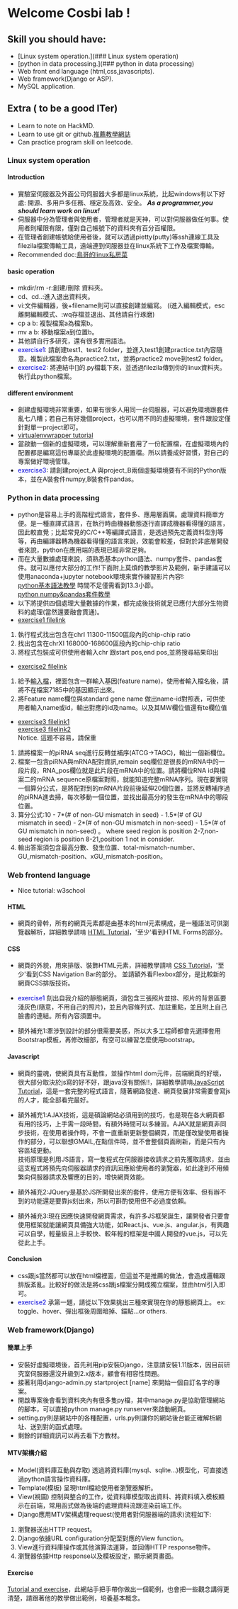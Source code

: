 # Welcome Cosbi lab !

## Skill you should have:
- [Linux system operation.](### Linux system operation)
- [python in data processing.](### python in data processing)
- Web front end language (html,css,javascripts).
- Web framework(Django or ASP).
- MySQL application.
## Extra ( to be a good ITer)
- Learn to note on HackMD.
- Learn to use git or github.[推薦教學網誌](http://blog.gogojimmy.net/2012/01/17/how-to-use-git-1-git-basic/)
- Can practice program skill on leetcode.
### Linux system operation
#### Introduction
- 實驗室伺服器及外面公司伺服器大多都是linux系統，比起windows有以下好處:
開源、多用戶多任務、穩定及高效、安全。
___As a programmer,you should learn work on linux!___
- 伺服器中分為管理者與使用者，管理者就是天神，可以對伺服器做任何事。使用者則權限有限，僅對自己帳號下的資料夾有百分百權限。
- 在管理者創建帳號給使用者後，就可以透過pietty(putty)等ssh連線工具及filezila檔案傳輸工具，遠端連到伺服器並在linux系統下工作及檔案傳輸。
- Recommended doc:[鳥哥的linux私房菜](http://linux.vbird.org/)
#### basic operation
- mkdir/rm -r:創建/刪除 資料夾。
- cd、cd..:進入退出資料夾。
- vi:文件編輯器，後+filename則可以直接創建並編寫。
(i進入編輯模式，esc離開編輯模式、:wq存檔並退出、其他請自行琢磨)
- cp a b: 複製檔案a為檔案b。
- mv a b: 移動檔案a到位置b。
- 其他請自行多研究，還有很多實用語法。
- <font color='#0000dd'>exercise1</font>:
請創建test1、test2 folder，並進入test1創建practice.txt內容隨意。複製此檔案命名為practice2.txt，並將practice2 move到test2 folder。
- <font color='#0000dd'>exercise2</font>:
將連結中[]的.py檔載下來，並透過filezila傳到你的linux資料夾。執行此python檔案。
#### different environment
- 創建虛擬環境非常重要，如果有很多人用同一台伺服器，可以避免環境跟套件亂七八糟；若自己有好幾個project，也可以用不同的虛擬環境，套件跟設定僅針對單一project即可。
- [virtualenvwrapper tutorial](https://www.itread01.com/content/1498915331.html)
- 當啟動一個新的虛擬環境，可以理解重新套用了一份配置檔，在虛擬環境內的配置都是編寫這份專屬於此虛擬環境的配置檔。所以請養成好習慣，對自己的專案做好環境管理。
- <font color='#0000dd'>exercise3</font>:
請創建project_A 與project_B兩個虛擬環境要有不同的Python版本，並在A裝套件numpy,B裝套件pandas。
### Python in data processing
- python是容易上手的高階程式語言，套件多、應用層面廣。處理資料簡單方便。是一種直譯式語言，在執行時由機器動態逐行直譯成機器看得懂的語言，因此較直覺；比起常見的C/C++等編譯式語言，是透過預先定義資料型別等等，再由編譯器轉為機器看得懂的語言來說，效能會較差，但對於非底層開發者來說，python在應用端的表現已經非常足夠。
- 而在大量數據處理來說，須熟悉基本python語法、numpy套件、pandas套件。就可以應付大部分的工作!下面附上莫煩的教學影片及範例，新手建議可以使用anaconda+jupyter notebook環境來實作練習影片內容!:<br />
[python基本語法教學](https://morvanzhou.github.io/tutorials/python-basic/basic/) 時間不足僅需看到13.3小節。<br />
[python numpy&pandas套件教學](https://morvanzhou.github.io/tutorials/data-manipulation/np-pd/)
- 以下將提供四個處理大量數據的作業，都完成後技術就足已應付大部分生物資料的處理(當然還要融會貫通)。
- [exercise1 filelink](https://drive.google.com/file/d/1EzioIk9BDTVrimi0Vs6f0K-f8GJXM9E4/view?usp=sharing)<br />
1. 執行程式找出包含在chrI 11300-11500區段內的chip-chip ratio<br />
2. 找出包含在chrXI 168000-168600區段內的chip-chip ratio<br />
3. 將程式包裝成可供使用者輸入chr 跟start pos,end pos,並將搜尋結果印出<br />
- [exercise2 filelink](https://drive.google.com/file/d/1HOhuA-f3UB8wYcFdcfp5Pnb9hIeSkLDc/view?usp=sharing)<br />
1. 給予[輸入檔](https://drive.google.com/file/d/1PQw64uJRBR_DhHXFeP-FviEP1YoWDp7b/view?usp=sharing)，裡面包含一群輸入基因(feature name)，使用者輸入檔名後，請將不在檔案7185中的基因顯示出來。
2. 將Feature name欄位與standard gene name 做出name-id對照表，可供使用者輸入name或id，輸出對應的id及name。以及其MW欄位值還有te欄位值<br />

- [exercise3 filelink1](https://drive.google.com/file/d/1rG6Zxgwa19EzkKdNHDGvZk9HkFYbAJAW/view?usp=sharing)<br />
[exercise3 filelink2](https://drive.google.com/file/d/1YT7ONUzKMRNBBys-RSHbqkJYCP6fKQ7A/view?usp=sharing)<br />
Notice. 這題不容易，請保重
1. 請將檔案一的piRNA seq進行反轉並補序(ATCG->TAGC)，輸出一個新欄位。
2. 檔案一包含piRNA與mRNA配對資訊,remain seq欄位是很長的mRNA中的一段片段，RNA_pos欄位就是此片段在mRNA中的位置。請將欄位RNA id與檔案二的mRNA sequence原檔案對照，就能知道完整mRNA序列。現在要實現一個算分公式，是將配對到的mRNA片段前後延伸20個位置，並將反轉補序過的piRNA進去掃，每次移動一個位置，並找出最高分的發生在mRNA中的哪段位置。
3. 算分公式:10 - 7*(# of non-GU mismatch in seed) - 1.5*(# of GU
mismatch in seed) - 2*(# of non-GU mismatch in non-seed) - 1.5*(# of
GU mismatch in non-seed) 。
where seed region is position 2-7,non-seed region is position 8-21,position 1 not in consider.
4. 輸出答案須包含最高分數、發生位置、total-mismatch-number、GU_mismatch-position、xGU_mismatch-position。

### Web frontend language
- Nice tutorial: w3school
#### HTML
- 網頁的骨幹，所有的網頁元素都是由基本的html元素構成，是一種語法可供瀏覽器解析，詳細教學請啃
[HTML Tutorial](https://www.w3schools.com/html/default.asp)，'至少'看到HTML Forms的部分。
#### CSS
- 網頁的外貌，用來排版、裝飾HTML元素，詳細教學請啃
[CSS Tutorial](https://www.w3schools.com/css/default.asp)，'至少'看到CSS Navigation Bar的部分。
並請額外看Flexbox部分，是比較新的網頁CSS排版技術。
- <font color='#0000dd'>exercise1</font>
刻出自我介紹的靜態網頁，須包含三張照片並排、照片的背景區要淺灰色(隨意，不用自己的照片)，並且內容條列式、加註重點，並且附上自己臉書的連結。所有內容須置中。

- 額外補充1:牽涉到設計的部分很需要美感，所以大多工程師都會先選擇套用Bootstrap模板，再修改細部，有空可以練習怎麼使用bootstrap。
#### Javascript
- 網頁的靈魂，使網頁具有互動性，並操作html dom元件，前端網頁的好壞，很大部分取決於js寫的好不好，跟java沒有關係!!，詳細教學請啃[JavaScript Tutorial](https://www.w3schools.com/js/default.asp)，這是一套完整的程式語言，隨著網路發達、網頁發展非常需要會寫js的人才，能全部看完最好。<br />

- 額外補充1:AJAX技術，這是碩論網站必須用到的技巧，也是現在各大網頁都有用的技巧，上手需一段時間，有額外時間可以多練習。AJAX就是網頁非同步技術，在使用者操作時，不會一直重新更新整個網頁，而是僅改變使用者操作的部分，可以聯想GMAIL,在點信件時，並不會整個頁面刷新，而是只有內容區域更動。<br />
技術原理是利用JS語言，寫一隻程式在伺服器接收請求之前先獲取請求，並由這支程式將預先向伺服器請求的資訊回應給使用者的瀏覽器，如此達到不用頻繁向伺服器請求及響應的目的，增快網頁效能。<br/>

- 額外補充2:JQuery是基於JS所開發出來的套件，使用方便有效率、但有辦不到的功能還是要靠js刻出來，所以可斟酌使用但不必過度依賴。<br/>

- 額外補充3:現在因應快速開發網頁需求，有許多JS框架誕生，讓開發者只要會使用框架就能讓網頁具備強大功能，如React.js、vue.js、angular.js，有興趣可以自學，輕量級且上手較快、較年輕的框架是中國人開發的vue.js，可以先從此上手。<br/>
#### Conclusion
- css跟js當然都可以放在html檔裡面，但這並不是推薦的做法，會造成邏輯跟排版紊亂。比較好的做法是將css跟js檔案分開成獨立檔案，並由html引入即可。
- <font color='#0000dd'>exercise2</font>
承第一題，請從以下效果挑出三種來實現在你的靜態網頁上。
ex: toggle、hover、彈出框後周圍暗掉、錨點...or others.
### Web framework(Django)

#### 簡單上手
- 安裝好虛擬環境後，首先利用pip安裝Django，注意請安裝1.11版本，因目前研究室伺服器還沒升級到2.x版本，顧會有相容性問題。
- 接著利用django-admin.py startproject [name] 來開始一個自訂名字的專案。
- 開啟專案後會看到資料夾內有很多隻py檔，其中manage.py是協助管理網站的腳本，可以直接python manage.py runserver來啟動網頁。
- setting.py則是網站中的各種配置，urls.py則讓你的網站後台能正確解析網址、送到對的函式處理。
- 剩餘的詳細資訊可以再去看下方教材。
#### MTV架構介紹
- Model(資料庫互動與存取)
透過將資料庫(mysql、sqlite...)模型化，可直接透過python語言操作資料庫。
- Template(模板)
呈現html檔給使用者瀏覽器解析。
- View(視圖)
控制與整合的工作，從資料庫模型取出資料、將資料填入模板顯示在前端，常用函式做為後端的處理資料流跟渲染前端工作。
- Django應用MTV架構處理request(使用者對伺服器端的請求)流程如下:
1. 瀏覽器送出HTTP request。
2. Django依據URL configuration分配至對應的View function。
3. View進行資料庫操作或其他演算法運算，並回傳HTTP response物件。
4. 瀏覽器依據Http response以及模板設定，顯示網頁畫面。
#### Exercise
[Tutorial and exercise](https://djangogirlstaipei.gitbooks.io/django-girls-taipei-tutorial/)，此網站手把手帶你做出一個範例，也會把一些觀念講得更清楚，請跟著他的教學做出範例，培養基本概念。

